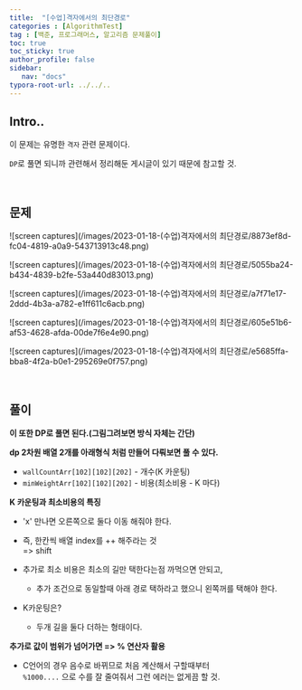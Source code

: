 ```yaml
---
title:  "[수업]격자에서의 최단경로"
categories : [AlgorithmTest]
tag : [백준, 프로그래머스, 알고리즘 문제풀이]
toc: true
toc_sticky: true
author_profile: false
sidebar:
   nav: "docs"
typora-root-url: ../../..
---
```




## Intro..

이 문제는 유명한 `격자` 관련 문제이다.

`DP`로 풀면 되니까 관련해서 정리해둔 게시글이 있기 때문에 참고할 것.

<br>

## 문제

![screen captures](/images/2023-01-18-(수업)격자에서의 최단경로/8873ef8d-fc04-4819-a0a9-543713913c48.png)



![screen captures](/images/2023-01-18-(수업)격자에서의 최단경로/5055ba24-b434-4839-b2fe-53a440d83013.png)



![screen captures](/images/2023-01-18-(수업)격자에서의 최단경로/a7f71e17-2ddd-4b3a-a782-e1ff611c6acb.png)



![screen captures](/images/2023-01-18-(수업)격자에서의 최단경로/605e51b6-af53-4628-afda-00de7f6e4e90.png)



![screen captures](/images/2023-01-18-(수업)격자에서의 최단경로/e5685ffa-bba8-4f2a-b0e1-295269e0f757.png)

<br>

## 풀이

**이 또한 DP로 풀면 된다.(그림그려보면 방식 자체는 간단)**

**dp 2차원 배열 2개를 아래형식 처럼 만들어 다뤄보면 풀 수 있다.**

* `wallCountArr[102][102][202]` - 개수(K 카운팅)   
* `minWeightArr[102][102][202]` - 비용(최소비용 - K 마다)



**K 카운팅과 최소비용의 특징**

* 'x' 만나면 오른쪽으로 둘다 이동 해줘야 한다. 
* 즉, 한칸씩 배열 index를 ++ 해주라는 것   
  => shift

* 추가로 최소 비용은 최소의 길만 택한다는점 까먹으면 안되고, 
  * 추가 조건으로 동일할때 아래 경로 택하라고 했으니 왼쪽꺼를 택해야 한다.   

* K카운팅은? 
  * 두개 길을 둘다 더하는 형태이다.



**추가로 값이 범위가 넘어가면 => % 연산자 활용**

* C언어의 경우 음수로 바뀌므로 처음 계산해서 구할때부터   
  `%1000....` 으로 수를 잘 줄여줘서 그런 에러는 없게끔 할 것.
